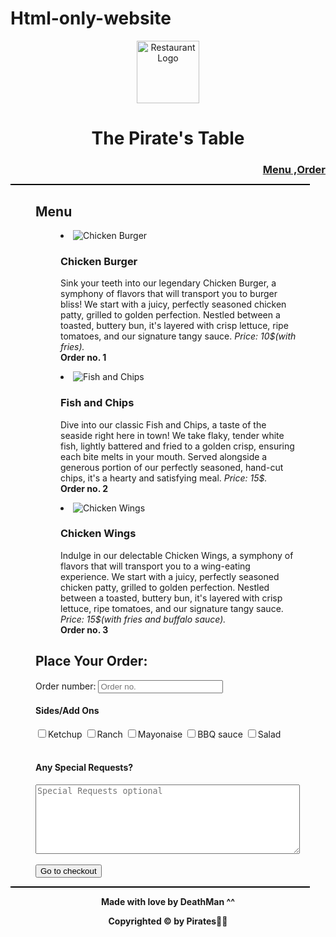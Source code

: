# Html-only-website
<!DOCTYPE html>
<html>
  <head>
    <title>Restaurant Of The Pirates</title>
    <style>
      #input-width {
        width: 200px;
      }
    </style>
  </head>

  <body>
    <header>
      <figure>
        <img id="header-img" src="https://files.oaiusercontent.com/file-U8FJMfJcX2jvpduTHmJZPc?se=2025-03-27T08%3A27%3A55Z&sp=r&sv=2024-08-04&sr=b&rscc=max-age%3D604800%2C%20immutable%2C%20private&rscd=attachment%3B%20filename%3Dc0b8eb22-6154-4620-9ab4-207cc25894eb.webp&sig=oboq1HCuyjMIGuI9iRC1kz6UaGEL4zilunbtuArPw%2BY%3D" width="100px" height="100px" alt="Restaurant Logo">
        <ficaption><h1>The Pirate's Table</h1></ficaption>
      </figure>
        <nav id="nav-bar">
        <h3><a style="float: right;" href="#order-form">Order</a></h2>
        <h3><a style="float: right;" href="#menu">Menu ,</a></h2>
      </nav>
    </header>
    <hr style="width: 95%; height: 2px; background-color: black;">
    <menu>
      <section id="menu">
        <h2>Menu</h2>
        <article>
          <figure>
            <li><img src="https://encrypted-tbn0.gstatic.com/images?q=tbn:ANd9GcTMqxblUCytv_3FcErsPcP8oQe_0iK9kezGHw&s" alt="Chicken Burger"></li>
            <figcaption><h3>Chicken Burger</h3></figcaption>
            <p>Sink your teeth into our legendary Chicken Burger, a symphony of flavors that will transport you to burger bliss! We start with a juicy, perfectly seasoned chicken patty, grilled to golden perfection. Nestled between a toasted, buttery bun, it's layered with crisp lettuce, ripe tomatoes, and our signature tangy sauce.  <i>Price: 10$(with fries). </i> <br><b>Order no. 1</b></p>
          </figure>
            </article>
        <article>
          <figure>
            <li><img src="https://encrypted-tbn0.gstatic.com/images?q=tbn:ANd9GcTPDoJFyF9xo-5NHwaG_yGuQYH3ePIl1LJB_Q&s" alt="Fish and Chips"></li>
            <figcaption><h3>Fish and Chips</h3></figcaption>
            <p>Dive into our classic Fish and Chips, a taste of the seaside right here in town! We take flaky, tender white fish, lightly battered and fried to a golden crisp, ensuring each bite melts in your mouth. Served alongside a generous portion of our perfectly seasoned, hand-cut chips, it's a hearty and satisfying meal.  <i>Price: 15$. </i> <br><b>Order no. 2</b></p>
          </figure>
        </article>
        <article>
          <figure>
            <li><img src="https://encrypted-tbn0.gstatic.com/images?q=tbn:ANd9GcSdlPEmNKL5JJmvn0vjgkFLBujlRaWQYkeM2w&s" alt="Chicken Wings"></li>
            <figcaption><h3>Chicken Wings</h3></figcaption>
            <p>Indulge in our delectable Chicken Wings, a symphony of flavors that will transport you to a wing-eating experience. We start with a juicy, perfectly seasoned chicken patty, grilled to golden perfection. Nestled between a toasted, buttery bun, it's layered with crisp lettuce, ripe tomatoes, and our signature tangy sauce.  <i>Price: 15$(with fries and buffalo sauce). </i> <br><b>Order no. 3</b></p>
          </figure>
        </article>
      </section>
         <section id="order-form">
        <h2>Place Your Order:</h2>
        <form>
          <label for="input-width">Order number: </label><input type="number" min="0" max="3" placeholder="Order no." id="input-width">
          <br>
          <h4>Sides/Add Ons</h4>
          <input type="checkbox">Ketchup
          <input type="checkbox">Ranch
          <input type="checkbox">Mayonaise
          <input type="checkbox">BBQ sauce
          <input type="checkbox">Salad
          <br><br>
          <h4>Any Special Requests?</h4>
          <textarea placeholder="Special Requests optional" rows="7" cols="50"></textarea>
          <br><br>
          <label for="submit"></label><input type="submit" value="Go to checkout" id="submit">
        </form>
      </section>
    </menu>
     <hr style="width: 95%; height: 2px; background-color: black;">
    <footer>
      <p style="text-align: center;"><b>Made with love by DeathMan ^^</b></p>
      <p style="text-align: center;"><b>Copyrighted © by Pirates🏴‍☠️</b></p>
    </footer>
  </body>
</html>
